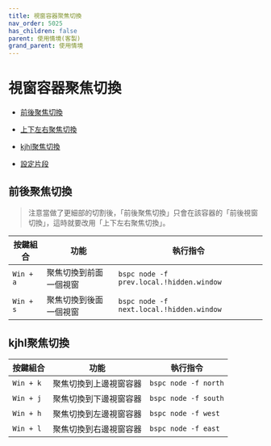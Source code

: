 ```yaml
---
title: 視窗容器聚焦切換
nav_order: 5025
has_children: false
parent: 使用情境(客製)
grand_parent: 使用情境
---
```



# 視窗容器聚焦切換

* [前後聚焦切換](#前後聚焦切換)
* [上下左右聚焦切換](#上下左右聚焦切換)
* [kjhl聚焦切換](#kjhl聚焦切換)


* [設定片段](https://github.com/samwhelp/note-about-i3wm/blob/gh-pages/_demo/config/i3wm-config/main/config/i3/share/gen/i3wm-gen-rc/Section/Subject/Window/Keybind/Focus.conf)


## 前後聚焦切換

> 注意當做了更細部的切割後，「前後聚焦切換」只會在該容器的「前後視窗切換」，這時就要改用「上下左右聚焦切換」。

| 按鍵組合  | 功能                   | 執行指令               |
| ----------| ---------------------- | ---------------------- |
| `Win + a` | 聚焦切換到前面一個視窗 | `bspc node -f prev.local.!hidden.window`  |
| `Win + s` | 聚焦切換到後面一個視窗 | `bspc node -f next.local.!hidden.window`  |


## kjhl聚焦切換

| 按鍵組合  | 功能               | 執行指令                |
| ----------| ------------------ | ----------------------- |
| `Win + k` | 聚焦切換到上邊視窗容器 | `bspc node -f north`     |
| `Win + j` | 聚焦切換到下邊視窗容器 | `bspc node -f south`   |
| `Win + h` | 聚焦切換到左邊視窗容器 | `bspc node -f west`   |
| `Win + l` | 聚焦切換到右邊視窗容器 | `bspc node -f east`  |
